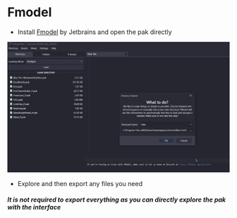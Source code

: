 # Fmodel
- Install [Fmodel](https://fmodel.app/) by Jetbrains and open the pak directly

![](../../images/Fmodel.png)

- Explore and then export any files you need

#### *It is not required to export everything as you can directly explore the pak with the interface*